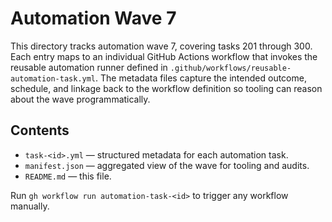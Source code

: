 # Automation Wave 7

This directory tracks automation wave 7, covering tasks 201 through 300. Each
entry maps to an individual GitHub Actions workflow that invokes the reusable
automation runner defined in `.github/workflows/reusable-automation-task.yml`.
The metadata files capture the intended outcome, schedule, and linkage back to
the workflow definition so tooling can reason about the wave programmatically.

## Contents

- `task-<id>.yml` — structured metadata for each automation task.
- `manifest.json` — aggregated view of the wave for tooling and audits.
- `README.md` — this file.

Run `gh workflow run automation-task-<id>` to trigger any workflow manually.

